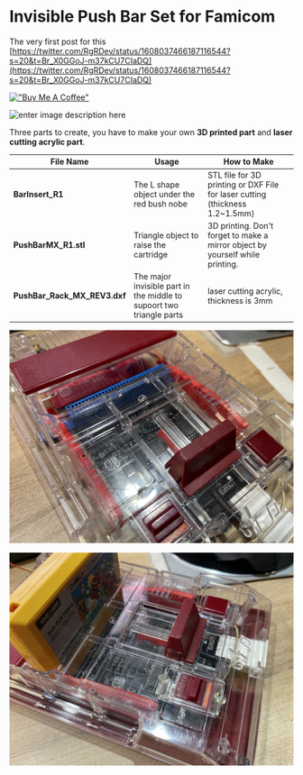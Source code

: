# Invisible Push Bar Set for Famicom
The very first post for this [https://twitter.com/RgRDev/status/1608037466187116544?s=20&t=Br_X0GGoJ-m37kCU7CIaDQ](https://twitter.com/RgRDev/status/1608037466187116544?s=20&t=Br_X0GGoJ-m37kCU7CIaDQ)

[!["Buy Me A Coffee"](https://www.buymeacoffee.com/assets/img/custom_images/orange_img.png)](https://www.buymeacoffee.com/rgrdev)



![enter image description here](https://github.com/martinx72/FamicomInvisiblePushBar/blob/main/IMG_5134.gif?raw=true)

Three parts to create, you have to make your own **3D printed part** and **laser cutting acrylic part**.

| File Name | Usage | How to Make |
|--|--|--|
| **BarInsert_R1** | The L shape object under the red bush nobe | STL file for 3D printing or DXF File for laser cutting (thickness 1.2~1.5mm)   |
| **PushBarMX_R1.stl**| Triangle object to raise the cartridge| 3D printing. Don't forget to make a mirror object by yourself while printing.|
|**PushBar_Rack_MX_REV3.dxf**|The major invisible part in the middle to supoort two triangle parts | laser cutting acrylic, thickness is 3mm |

![enter image description here](https://github.com/martinx72/FamicomInvisiblePushBar/blob/main/IMG_5135.JPG?raw=true)


![enter image description here](https://github.com/martinx72/FamicomInvisiblePushBar/blob/main/IMG_5136.JPG?raw=true)


